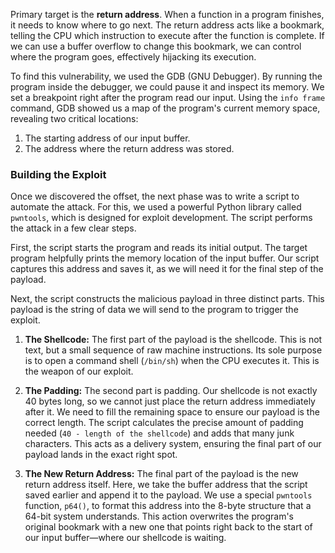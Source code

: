 Primary target is the **return address**. When a function in a program finishes, it needs to know where to go next. The return address acts like a bookmark, telling the CPU which instruction to execute after the function is complete. If we can use a buffer overflow to change this bookmark, we can control where the program goes, effectively hijacking its execution.

To find this vulnerability, we used the GDB (GNU Debugger). By running the program inside the debugger, we could pause it and inspect its memory. We set a breakpoint right after the program read our input. Using the `info frame` command, GDB showed us a map of the program's current memory space, revealing two critical locations:
1.  The starting address of our input buffer.
2.  The address where the return address was stored.



### **Building the Exploit**

Once we discovered the offset, the next phase was to write a script to automate the attack. For this, we used a powerful Python library called `pwntools`, which is designed for exploit development. The script performs the attack in a few clear steps.

First, the script starts the program and reads its initial output. The target program helpfully prints the memory location of the input buffer. Our script captures this address and saves it, as we will need it for the final step of the payload.

Next, the script constructs the malicious payload in three distinct parts. This payload is the string of data we will send to the program to trigger the exploit.

1.  **The Shellcode:** The first part of the payload is the shellcode. This is not text, but a small sequence of raw machine instructions. Its sole purpose is to open a command shell (`/bin/sh`) when the CPU executes it. This is the weapon of our exploit.

2.  **The Padding:** The second part is padding. Our shellcode is not exactly 40 bytes long, so we cannot just place the return address immediately after it. We need to fill the remaining space to ensure our payload is the correct length. The script calculates the precise amount of padding needed (`40 - length of the shellcode`) and adds that many junk characters. This acts as a delivery system, ensuring the final part of our payload lands in the exact right spot.

3.  **The New Return Address:** The final part of the payload is the new return address itself. Here, we take the buffer address that the script saved earlier and append it to the payload. We use a special `pwntools` function, `p64()`, to format this address into the 8-byte structure that a 64-bit system understands. This action overwrites the program's original bookmark with a new one that points right back to the start of our input buffer—where our shellcode is waiting.

